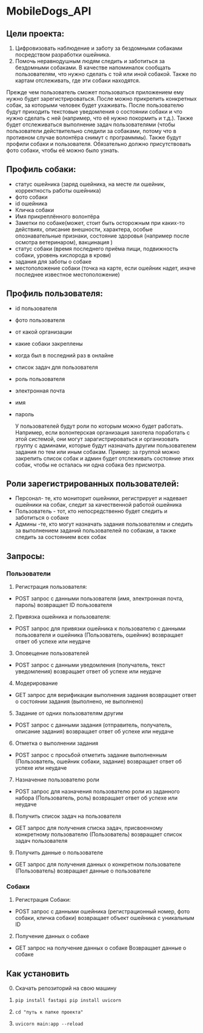 # MobileDogs_API
## Цели проекта:
1. Цифровизовать наблюдение и заботу за бездомными собаками посредством разработки ошейника.
2. Помочь неравнодушным людям следить и заботиться за бездомными собаками. В качестве напоминалок сообщать пользователям, что нужно сделать с той или иной собакой. Также по картам отслеживать, где эти собаки находятся.

Прежде чем пользователь сможет пользоваться приложением ему нужно будет зарегистрироваться. После можно прикрепить конкретных собак, за которыми человек будет ухаживать. После пользователю будут приходить текстовые уведомления о состоянии собаки и что нужно сделать с ней (например, что её нужно покормить и т.д.). Также будет отслеживаться выполнение задач пользователями (чтобы пользователи действительно следили за собаками, потому что в противном случае волонтёра снимут с программмы). Также будут профили собаки и пользователя. Обязательно должно присутствовать фото собаки, чтобы её можно было узнать.

## Профиль собаки:
- статус ошейника (заряд ошейника, на месте ли ошейник, корректность работы ошейника)
- фото собаки
- id ошейника
- Кличка собаки
- Имя прикреплённого волонтёра
- Заметки по собаке(может, стоит быть осторожным при каких-то действиях, описание внешности, характера, особые опознавательные признаки, состояние здоровья (например после осмотра ветеринаром), вакцинация )
- статус собаки (время последнего приёма пищи, подвижность собаки, уровень кислорода в крови)
- задания для заботы о собаке
- местоположение собаки (точка на карте, если ошейник надет, иначе последнее известное местоположение)

## Профиль пользователя:
- id пользователя
- фото пользователя
- от какой организации
- какие собаки закреплены
- когда был в последний раз в онлайне
- список задач для пользователя
- роль пользователя
- электронная почта
- имя
- пароль

  У пользователей будут роли по которым можно будет работать. Например, если волонтерская организация захотела поработать с этой системой, они могут зарагистрироваться и организовать группу с админами, которые будут назначать другим пользователем задания по тем или иным собакам. Пример: за группой можно закрепить список собак и админ будет отслеживать состояние этих собак, чтобы не осталась ни одна собака без присмотра.

## Роли зарегистрированных пользователей:
- Персонал- те, кто мониторит ошейники, регистрирует и надевает ошейники на собак, следит за качественной работой ошейника
- Пользователь - тот, кто непосредственно будет следить и заботиться о собаке
- Админы -те, кто могут назначать задания пользователям и следить за выполнением заданий пользователей по собакам, а также следить за состоянием всех собак

## Запросы: 

### Пользователи

1. Регистрация пользователя:
- POST запрос с данными пользователя (имя, электронная почта, пароль)
возвращает ID пользователя

2. Привязка ошейника и пользователя:
- POST запрос для привязки ошейника к пользователю с данными пользователя и ошейника (Пользователь, ошейник)
возвращает ответ об успехе или неудаче

3. Оповещение пользователей
- POST запрос с данными уведомления (получатель, текст уведомления)
возвращает ответ об успехе или неудаче

4. Модерирование
- GET запрос для верификации выполнения задания
возвращает ответ о состоянии задания (выполнено, не выполнено)

5. Задание от одних пользователям другим
- POST запрос с данными задания (отправитель, получатель, описание задания)
возвращает ответ об успехе или неудаче

6. Отметка о выполнении задания
- POST запрос с просьбой отметить задание выполненным (Пользователь, ошейник собаки, задание)
возвращает ответ об успехе или неудаче

7. Назначение пользователю роли
- POST запрос для назначения пользователю роли из заданного набора (Пользователь, роль)
возвращает ответ об успехе или неудаче

8. Получить список задач на пользователя
- GET запрос для получения списка задач, присвоенному конкретному пользователю (Пользователь)
возвращает список задач пользователя

9. Получить данные о пользователе
- GET запрос для получения данных о конкретном пользователе (Пользователь)
возвращает данные о пользователе

### Собаки

1. Регистрация Собаки:
- POST запрос с данными ошейника (регистрационный номер, фото собаки, кличка собаки)
возвращает объект ошейника с уникальным ID

2. Получение данных о собаке
- GET запрос на получение данных о собаке
Возвращает данные о собаке

## Как установить

0. Скачать репозиторий на свою машину

1. `
pip install fastapi
pip install uvicorn
`
2. `cd "путь к папке проекта"`
3. `uvicorn main:app --reload`

